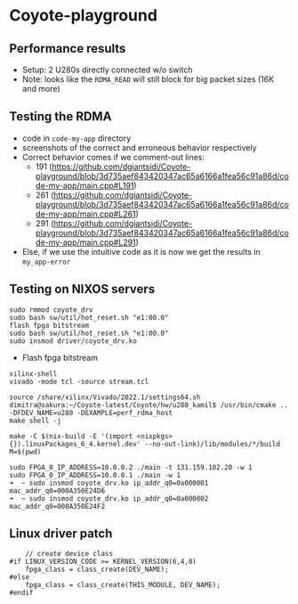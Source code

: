 # Coyote-playground

## Performance results 
- Setup: 2 U280s directly connected w/o switch
- Note: looks like the `RDMA_READ` will still block for big packet sizes (16K and more)


## Testing the RDMA
- code in `code-my-app` directory
- screenshots of the correct and erroneous behavior respectively
- Correct behavior comes if we comment-out lines: 
	- 191 (https://github.com/dgiantsidi/Coyote-playground/blob/3d735aef843420347ac65a6166a1fea56c91a86d/code-my-app/main.cpp#L191) 
	- 261 (https://github.com/dgiantsidi/Coyote-playground/blob/3d735aef843420347ac65a6166a1fea56c91a86d/code-my-app/main.cpp#L261) 
	- 291 (https://github.com/dgiantsidi/Coyote-playground/blob/3d735aef843420347ac65a6166a1fea56c91a86d/code-my-app/main.cpp#L291)
- Else, if we use the intuitive code as it is now we get the results in `my_app-error`


## Testing on NIXOS servers
```
sudo rmmod coyote_drv
sudo bash sw/util/hot_reset.sh "e1:00.0"
flash fpga bitstream
sudo bash sw/util/hot_reset.sh "e1:00.0"
sudo insmod driver/coyote_drv.ko
```

- Flash fpga bitstream
```
xilinx-shell
vivado -mode tcl -source stream.tcl
```

```
source /share/xilinx/Vivado/2022.1/settings64.sh
dimitra@sakura:~/Coyote-latest/Coyote/hw/u280_kamil$ /usr/bin/cmake .. -DFDEV_NAME=u280 -DEXAMPLE=perf_rdma_host
make shell -j
```

```
make -C $(nix-build -E '(import <nixpkgs> {}).linuxPackages_6_4.kernel.dev' --no-out-link)/lib/modules/*/build M=$(pwd)
```

```
sudo FPGA_0_IP_ADDRESS=10.0.0.2 ./main -t 131.159.102.20 -w 1
sudo FPGA_0_IP_ADDRESS=10.0.0.1 ./main -w 1 
➜  ~ sudo insmod coyote_drv.ko ip_addr_q0=0a000001 mac_addr_q0=000A350E24D6
➜  ~ sudo insmod coyote_drv.ko ip_addr_q0=0a000002 mac_addr_q0=000A350E24F2
```

## Linux driver patch
```
    // create device class
#if LINUX_VERSION_CODE >= KERNEL_VERSION(6,4,0)
    fpga_class = class_create(DEV_NAME);
#else 
    fpga_class = class_create(THIS_MODULE, DEV_NAME);
#endif
```
